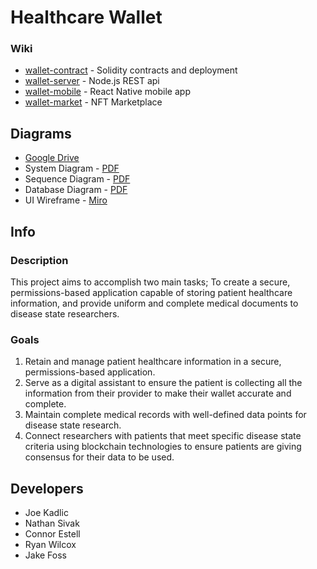 # Healthcare Wallet

### Wiki
* [wallet-contract](https://github.com/Healthcare-Wallet/wallet/tree/main/wallet-contract) - Solidity contracts and deployment
* [wallet-server](https://github.com/Healthcare-Wallet/wallet/tree/main/wallet-server) - Node.js REST api
* [wallet-mobile](https://github.com/Healthcare-Wallet/wallet/tree/main/wallet-mobile) - React Native mobile app
* [wallet-market](https://github.com/Healthcare-Wallet/wallet/tree/main/wallet-market) - NFT Marketplace

## Diagrams

* [Google Drive](https://drive.google.com/drive/folders/1_yls1vmtaeNswSYSHJ6Jh7a6XzPyydkQ?usp=sharing)
* System Diagram - [PDF](https://drive.google.com/file/d/1M8lYaPHJd2E1IreHUaZcf_Q6Ky29tgie/view?usp=sharing)
* Sequence Diagram - [PDF](https://drive.google.com/file/d/1TUsv5Zo4XeQ-Q1PQDEU1BcdmeuRrkwv-/view?usp=sharing)
* Database Diagram - [PDF](https://drive.google.com/file/d/1G1bUflaVK4TG7XMCwE5DFOzC2usc5DW8/view?usp=share_link)
* UI Wireframe - [Miro](https://miro.com/app/board/uXjVPP5VJak=/?share_link_id=701144025960)

## Info

### Description

This project aims to accomplish two main tasks;
To create a secure, permissions-based application capable of storing patient healthcare information,
and provide uniform and complete medical documents to disease state researchers.

### Goals
1. Retain and manage patient healthcare information in a secure, permissions-based application.
2. Serve as a digital assistant to ensure the patient is collecting all the information from their provider to make their wallet accurate and complete.
3. Maintain complete medical records with well-defined data points for disease state research.
4. Connect researchers with patients that meet specific disease state criteria using blockchain technologies to ensure patients are giving consensus for their data to be used.

## Developers
* Joe Kadlic
* Nathan Sivak
* Connor Estell
* Ryan Wilcox
* Jake Foss
